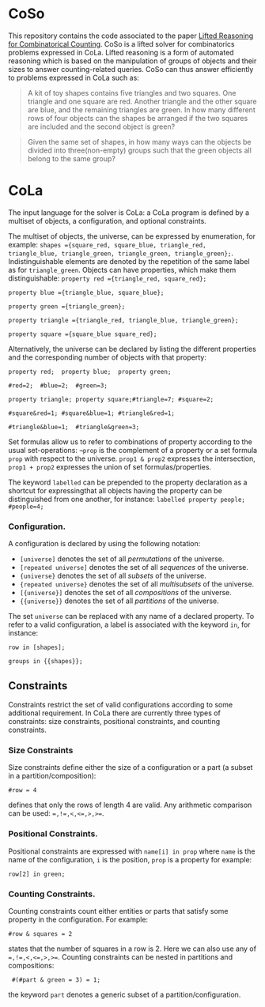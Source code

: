 # CoSo
This repository contains the code associated to the paper [Lifted Reasoning for Combinatorical Counting](https://jair.org/index.php/jair/article/view/14062). CoSo is a lifted solver for combinatorics problems expressed in CoLa. Lifted reasoning is a form of automated reasoning which is based on the manipulation of groups of objects and their sizes to answer counting-related queries. CoSo can thus answer efficiently to problems expressed in CoLa such as:

> A kit of toy shapes contains five triangles and two squares. One triangle and one square are red. Another triangle and the other square are blue, and the remaining triangles are green. In how many different rows of four objects can the shapes be arranged if the two squares are included and the second object is green?

> Given the same set of shapes, in how many ways can the objects be divided into three(non-empty) groups such that the green objects all belong to the same group?

# CoLa
The input language for the solver is CoLa: a CoLa program is defined by a multiset of objects, a configuration, and optional constraints. 

The multiset of objects, the universe, can be expressed by enumeration, for example:
``shapes ={square_red, square_blue, triangle_red, triangle_blue, triangle_green, triangle_green, triangle_green};``.
Indistinguishable elements are denoted by the repetition of the same label as for ``triangle_green``.
Objects can have properties, which make them distinguishable: 
``property red ={triangle_red, square_red};``

``property blue ={triangle_blue, square_blue};``

``property green ={triangle_green};``

``property triangle ={triangle_red, triangle_blue, triangle_green};``

``property square ={square_blue square_red};``

Alternatively, the universe can be declared by listing the different properties and the corresponding number of objects with that property:

``property red;  property blue;  property green;``

``#red=2;  #blue=2;  #green=3;``

``property triangle; property square;#triangle=7; #square=2;``

``#square&red=1; #square&blue=1; #triangle&red=1;``

``#triangle&blue=1;  #triangle&green=3;``


Set formulas allow us to refer to combinations of property according to the usual set-operations: ``¬prop`` is the complement of a property or a set formula ``prop`` with respect to the universe. ``prop1 & prop2`` expresses the intersection, ``prop1 + prop2`` expresses the union of set formulas/properties. 

The keyword ``labelled`` can be prepended to the property declaration as a shortcut for expressingthat all objects having the property can be distinguished from one another, for instance:
``labelled property people;``
``#people=4;``



### Configuration.
A configuration is declared by using the following notation:
- ``[universe]`` denotes the set of all *permutations* of the universe.
- ``[repeated universe]`` denotes the set of all *sequences* of the universe.
- ``{universe}`` denotes the set of all *subsets* of the universe.
- ``{repeated universe}`` denotes the set of all *multisubsets* of the universe.
- ``[{universe}]`` denotes the set of all *compositions* of the universe.
- ``{{universe}}`` denotes the set of all *partitions* of the universe.

The set ``universe`` can be replaced with any name of a declared property.
To refer to a valid configuration, a label is associated with the keyword ``in``, for instance:

``row in [shapes];``

``groups in {{shapes}};``

## Constraints

Constraints restrict the set of valid configurations according to some additional requirement. In CoLa there are currently three types of constraints: size constraints, positional constraints, and counting constraints.

### Size Constraints
Size constraints define either the size of a configuration or a part (a subset in a partition/composition):

``#row = 4``

defines that only the rows of length 4 are valid. Any arithmetic comparison can be used: ``=,!=,<,<=,>,>=``.

### Positional Constraints.
Positional constraints are expressed with ``name[i] in prop`` where ``name`` is the name of the configuration, ``i`` is the position, ``prop`` is a property for example:

``row[2] in green;``

### Counting Constraints.
Counting constraints count either entities or parts that satisfy some property in the configuration. For example:

``#row & squares = 2``

states that the number of squares in a row is 2. Here we can also use any of ``=,!=,<,<=,>,>=``.
Counting constraints can be nested in partitions and compositions:

`` #(#part & green = 3) = 1;``

the keyword ``part`` denotes a generic subset of a partition/configuration.